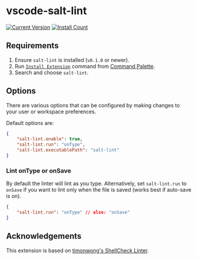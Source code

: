 # vscode-salt-lint

[![Current Version](https://vsmarketplacebadge.apphb.com/version/warpnet.salt-lint.svg)](https://marketplace.visualstudio.com/items?itemName=warpnet.salt-lint)
[![Install Count](https://vsmarketplacebadge.apphb.com/installs-short/warpnet.salt-lint.svg)](https://marketplace.visualstudio.com/items?itemName=warpnet.salt-lint)

## Requirements

1. Ensure `salt-lint` is installed (`v0.1.0` or newer).
2. Run [`Install Extension`](https://code.visualstudio.com/docs/editor/extension-gallery#_install-an-extension) command from [Command Palette](https://code.visualstudio.com/Docs/editor/codebasics#_command-palette).
3. Search and choose `salt-lint`.

## Options

There are various options that can be configured by making changes to your user or workspace preferences.

Default options are:

```json
{
    "salt-lint.enable": true,
    "salt-lint.run": "onType",
    "salt-lint.executablePath": "salt-lint"
}
```

### Lint onType or onSave

By default the linter will lint as you type. Alternatively, set `salt-lint.run` to `onSave` if you want to lint only when the file is saved (works best if auto-save is on).

```json
{
    "salt-lint.run": "onType" // also: "onSave"
}
```

## Acknowledgements

This extension is based on [timonwong's ShellCheck Linter](https://github.com/timonwong/vscode-shellcheck).

